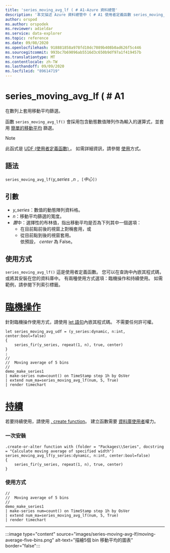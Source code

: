 ```yaml
---
title: 'series_moving_avg_lf ( # A1-Azure 資料總管'
description: '本文描述 Azure 資料總管中 ( # A1 使用者定義函數 series_moving_avg_lf。'
author: orspod
ms.author: orspodek
ms.reviewer: adieldar
ms.service: data-explorer
ms.topic: reference
ms.date: 09/08/2020
ms.openlocfilehash: 918881858a978fd10dc7089b408b0ad626f5c446
ms.sourcegitcommit: 993bc7b69096ab5516d3c650b9df97a1f419457b
ms.translationtype: MT
ms.contentlocale: zh-TW
ms.lasthandoff: 09/09/2020
ms.locfileid: "89614719"
---
```

# <a name="series_moving_avg_lf"></a>series_moving_avg_lf ( # A1

在數列上套用移動平均篩選。

函數 `series_moving_avg_lf()` 會採用包含動態數值陣列作為輸入的運算式，並套用 [簡單的移動平均](https://en.wikipedia.org/wiki/Moving_average#Simple_moving_average) 篩選。

> [!NOTE]
> 此函式是 [UDF (使用者定義函數) ](../query/functions/user-defined-functions.md)。 如需詳細資訊，請參閱 [使用](#usage)方式。

## <a name="syntax"></a>語法

`series_moving_avg_lf(`*y_series* `,`*n* `, [`*中心*`])`
  
## <a name="arguments"></a>引數

* *y_series*：數值的動態陣列資料格。
* *n*：移動平均篩選的寬度。
* *置*中：選擇性的布林值，指出移動平均是否為下列其中一個選項：
    * 在目前點前後的視窗上對稱套用，或 
    * 從目前點到後的視窗套用。 <br>
    依預設， *center* 為 False。

## <a name="usage"></a>使用方式

`series_moving_avg_lf()` 這是使用者定義函數。 您可以在查詢中內嵌其程式碼，或將其安裝在您的資料庫中。 有兩種使用方式選項：臨機操作和持續使用。 如需範例，請參閱下列索引標籤。

# <a name="ad-hoc"></a>[臨機操作](#tab/adhoc)

針對臨機操作使用方式，請使用 [let 語句](../query/letstatement.md)內嵌其程式碼。 不需要任何許可權。

<!-- csl: https://help.kusto.windows.net:443/Samples -->
```kusto
let series_moving_avg_udf = (y_series:dynamic, n:int, center:bool=false)
{
    series_fir(y_series, repeat(1, n), true, center)
}
;
//
//  Moving average of 5 bins
//
demo_make_series1
| make-series num=count() on TimeStamp step 1h by OsVer
| extend num_ma=series_moving_avg_lf(num, 5, True)
| render timechart 
```

# <a name="persistent"></a>[持續](#tab/persistent)

若要持續使用，請使用 [. create function](../management/create-function.md)。 建立函數需要 [資料庫使用者](../management/access-control/role-based-authorization.md)權力。

### <a name="one-time-installation"></a>一次安裝

<!-- csl: https://help.kusto.windows.net:443/Samples -->
```kusto
.create-or-alter function with (folder = "Packages\\Series", docstring = "Calculate moving average of specified width")
series_moving_avg_lf(y_series:dynamic, n:int, center:bool=false)
{
    series_fir(y_series, repeat(1, n), true, center)
}
```

### <a name="usage"></a>使用方式

<!-- csl: https://help.kusto.windows.net:443/Samples -->
```kusto
//
//  Moving average of 5 bins
//
demo_make_series1
| make-series num=count() on TimeStamp step 1h by OsVer
| extend num_ma=series_moving_avg_lf(num, 5, True)
| render timechart 
```

---

:::image type="content" source="images/series-moving-avg-lf/moving-average-five-bins.png" alt-text="描繪5個 bin 移動平均的圖表" border="false":::
